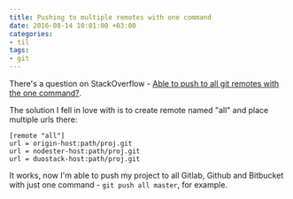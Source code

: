 ```yaml
---
title: Pushing to multiple remotes with one command
date: 2016-08-14 10:01:00 +03:00
categories:
- til
tags:
- git
---
```


There's a question on StackOverflow - [Able to push to all git remotes with the one command?][ques].

The solution I fell in love with is to create remote named "all" and place multiple urls there:

    [remote "all"]
    url = origin-host:path/proj.git
    url = nodester-host:path/proj.git
    url = duostack-host:path/proj.git

It works, now I'm able to push my project to all Gitlab, Github and Bitbucket with just one command - `git push all master`, for example.


[ques]: http://stackoverflow.com/questions/5785549/able-to-push-to-all-git-remotes-with-the-one-command